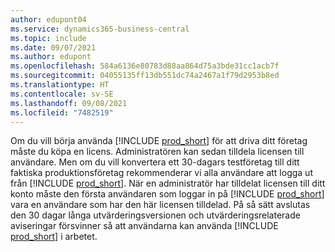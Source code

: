```yaml
---
author: edupont04
ms.service: dynamics365-business-central
ms.topic: include
ms.date: 09/07/2021
ms.author: edupont
ms.openlocfilehash: 584a6136e80783d88aa864d75a3bde31cc1acb7f
ms.sourcegitcommit: 04055135ff13db551dc74a2467a1f79d2953b8ed
ms.translationtype: HT
ms.contentlocale: sv-SE
ms.lasthandoff: 09/08/2021
ms.locfileid: "7482519"
---
```

Om du vill börja använda [!INCLUDE [prod_short](../includes/prod_short.md)] för att driva ditt företag måste du köpa en licens. Administratören kan sedan tilldela licensen till användare. Men om du vill konvertera ett 30-dagars testföretag till ditt faktiska produktionsföretag rekommenderar vi alla användare att logga ut från [!INCLUDE [prod_short](../includes/prod_short.md)]. När en administratör har tilldelat licensen till ditt konto måste den första användaren som loggar in på [!INCLUDE [prod_short](../includes/prod_short.md)] vara en användare som har den här licensen tilldelad. På så sätt avslutas den 30 dagar långa utvärderingsversionen och utvärderingsrelaterade aviseringar försvinner så att användarna kan använda [!INCLUDE [prod_short](../includes/prod_short.md)] i arbetet.

